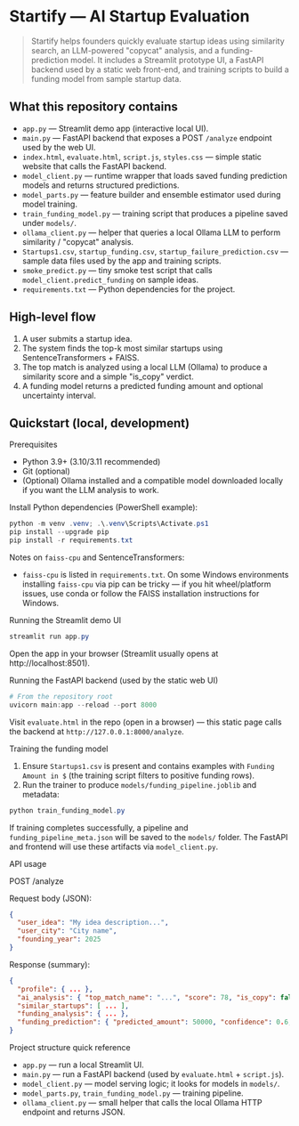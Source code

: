﻿# Startify — AI Startup Evaluation

> Startify helps founders quickly evaluate startup ideas using similarity search, an LLM-powered "copycat" analysis, and a funding-prediction model. It includes a Streamlit prototype UI, a FastAPI backend used by a static web front-end, and training scripts to build a funding model from sample startup data.

## What this repository contains

- `app.py` — Streamlit demo app (interactive local UI).
- `main.py` — FastAPI backend that exposes a POST `/analyze` endpoint used by the web UI.
- `index.html`, `evaluate.html`, `script.js`, `styles.css` — simple static website that calls the FastAPI backend.
- `model_client.py` — runtime wrapper that loads saved funding prediction models and returns structured predictions.
- `model_parts.py` — feature builder and ensemble estimator used during model training.
- `train_funding_model.py` — training script that produces a pipeline saved under `models/`.
- `ollama_client.py` — helper that queries a local Ollama LLM to perform similarity / "copycat" analysis.
- `Startups1.csv`, `startup_funding.csv`, `startup_failure_prediction.csv` — sample data files used by the app and training scripts.
- `smoke_predict.py` — tiny smoke test script that calls `model_client.predict_funding` on sample ideas.
- `requirements.txt` — Python dependencies for the project.

## High-level flow

1. A user submits a startup idea.
2. The system finds the top-k most similar startups using SentenceTransformers + FAISS.
3. The top match is analyzed using a local LLM (Ollama) to produce a similarity score and a simple "is_copy" verdict.
4. A funding model returns a predicted funding amount and optional uncertainty interval.

## Quickstart (local, development)

Prerequisites

- Python 3.9+ (3.10/3.11 recommended)
- Git (optional)
- (Optional) Ollama installed and a compatible model downloaded locally if you want the LLM analysis to work.

Install Python dependencies (PowerShell example):

```powershell
python -m venv .venv; .\.venv\Scripts\Activate.ps1
pip install --upgrade pip
pip install -r requirements.txt
```

Notes on `faiss-cpu` and SentenceTransformers:
- `faiss-cpu` is listed in `requirements.txt`. On some Windows environments installing `faiss-cpu` via pip can be tricky — if you hit wheel/platform issues, use conda or follow the FAISS installation instructions for Windows.

Running the Streamlit demo UI

```powershell
streamlit run app.py
```

Open the app in your browser (Streamlit usually opens at http://localhost:8501).

Running the FastAPI backend (used by the static web UI)

```powershell
# From the repository root
uvicorn main:app --reload --port 8000
```

Visit `evaluate.html` in the repo (open in a browser) — this static page calls the backend at `http://127.0.0.1:8000/analyze`.

Training the funding model

1. Ensure `Startups1.csv` is present and contains examples with `Funding Amount in $` (the training script filters to positive funding rows).
2. Run the trainer to produce `models/funding_pipeline.joblib` and metadata:

```powershell
python train_funding_model.py
```

If training completes successfully, a pipeline and `funding_pipeline_meta.json` will be saved to the `models/` folder. The FastAPI and frontend will use these artifacts via `model_client.py`.

API usage

POST /analyze

Request body (JSON):

```json
{
  "user_idea": "My idea description...",
  "user_city": "City name",
  "founding_year": 2025
}
```

Response (summary):

```json
{
  "profile": { ... },
  "ai_analysis": { "top_match_name": "...", "score": 78, "is_copy": false, "reasoning": "..." },
  "similar_startups": [ ... ],
  "funding_analysis": { ... },
  "funding_prediction": { "predicted_amount": 50000, "confidence": 0.6, ... }
}
```

Project structure quick reference

- `app.py` — run a local Streamlit UI.
- `main.py` — run a FastAPI backend (used by `evaluate.html` + `script.js`).
- `model_client.py` — model serving logic; it looks for models in `models/`.
- `model_parts.py`, `train_funding_model.py` — training pipeline.
- `ollama_client.py` — small helper that calls the local Ollama HTTP endpoint and returns JSON.
